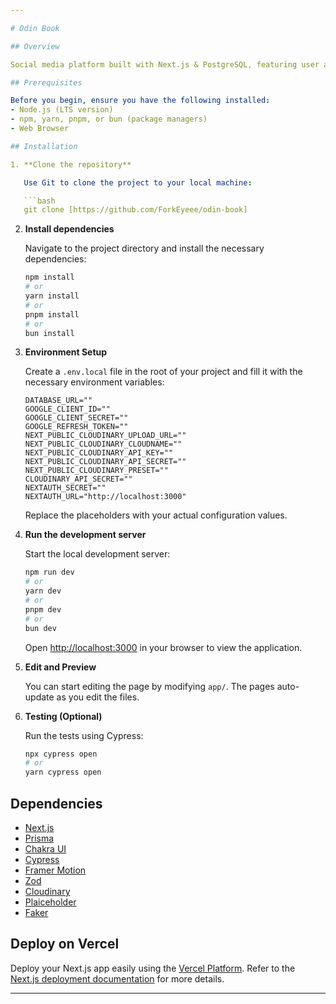 ```yaml
---

# Odin Book

## Overview

Social media platform built with Next.js & PostgreSQL, featuring user authentication, friend connections and post interactions.

## Prerequisites

Before you begin, ensure you have the following installed:
- Node.js (LTS version)
- npm, yarn, pnpm, or bun (package managers)
- Web Browser

## Installation

1. **Clone the repository**

   Use Git to clone the project to your local machine:

   ```bash
   git clone [https://github.com/ForkEyeee/odin-book]
   ```

2. **Install dependencies**

   Navigate to the project directory and install the necessary dependencies:

   ```bash
   npm install
   # or
   yarn install
   # or
   pnpm install
   # or
   bun install
   ```

3. **Environment Setup**

   Create a `.env.local` file in the root of your project and fill it with the necessary environment variables:

   ```plaintext
   DATABASE_URL=""
   GOOGLE_CLIENT_ID=""
   GOOGLE_CLIENT_SECRET=""
   GOOGLE_REFRESH_TOKEN=""
   NEXT_PUBLIC_CLOUDINARY_UPLOAD_URL=""
   NEXT_PUBLIC_CLOUDINARY_CLOUDNAME=""
   NEXT_PUBLIC_CLOUDINARY_API_KEY=""
   NEXT_PUBLIC_CLOUDINARY_API_SECRET=""
   NEXT_PUBLIC_CLOUDINARY_PRESET=""
   CLOUDINARY_API_SECRET=""
   NEXTAUTH_SECRET=""
   NEXTAUTH_URL="http://localhost:3000"
   ```

   Replace the placeholders with your actual configuration values.

4. **Run the development server**

   Start the local development server:

   ```bash
   npm run dev
   # or
   yarn dev
   # or
   pnpm dev
   # or
   bun dev
   ```

   Open [http://localhost:3000](http://localhost:3000) in your browser to view the application.

5. **Edit and Preview**

   You can start editing the page by modifying `app/`. The pages auto-update as you edit the files.

6. **Testing (Optional)**

   Run the tests using Cypress:

   ```bash
   npx cypress open
   # or
   yarn cypress open
   ```

## Dependencies

- [Next.js](https://nextjs.org/)
- [Prisma](https://www.prisma.io/)
- [Chakra UI](https://chakra-ui.com/)
- [Cypress](https://docs.cypress.io/)
- [Framer Motion](https://www.framer.com/)
- [Zod](https://github.com/colinhacks/)
- [Cloudinary](https://cloudinary.com/)
- [Plaiceholder](https://plaiceholder.co/)
- [Faker](https://fakerjs.dev/guide/)

## Deploy on Vercel

Deploy your Next.js app easily using the [Vercel Platform](https://vercel.com/new). Refer to the [Next.js deployment documentation](https://nextjs.org/docs/deployment) for more details.

---
```

